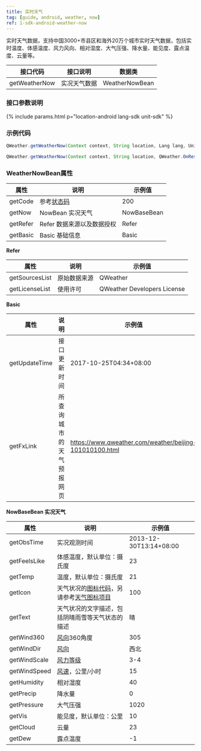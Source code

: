 ```yaml
---
title: 实时天气
tag: [guide, android, weather, now]
ref: 1-sdk-android-weather-now
---
```


实时天气数据，支持中国3000+市县区和海外20万个城市实时天气数据，包括实时温度、体感温度、风力风向、相对湿度、大气压强、降水量、能见度、露点温度、云量等。

| 接口代码| 接口说明           | 数据类         |
| ------------ | ------------- | -------------- |
| getWeatherNow| 实况天气数据  | WeatherNowBean |

### 接口参数说明

{% include params.html p="location-android lang-sdk unit-sdk" %}

### 示例代码

```java
QWeather.getWeatherNow(Context context, String location, Lang lang, Unit unit, QWeather.OnResultWeatherNowListener listener) ;

QWeather.getWeatherNow(Context context, String location, QWeather.OnResultWeatherNowListener listener);
```

### WeatherNowBean属性

| 属性     | 说明                       | 示例值      |
| -------- | -------------------------- | ----------- |
| getCode  | 参考[状态码](/docs/resource/status-code/)      | 200  |
| getNow   | NowBean 实况天气           | NowBaseBean |
| getRefer | Refer 数据来源以及数据授权 | Refer       |
| getBasic | Basic 基础信息             | Basic       |

**Refer**

| 属性           | 说明         | 示例值             |
| -------------- | ------------ | ------------------ |
| getSourcesList | 原始数据来源 | QWeather      |
| getLicenseList | 使用许可     | QWeather Developers License |

**Basic**

| 属性          | 说明                     | 示例值               |
| ------------- | ------------------------ | -------------------- |
| getUpdateTime | 接口更新时间             | 2017-10-25T04:34+08:00     |
| getFxLink     | 所查询城市的天气预报网页 | https://www.qweather.com/weather/beijing-101010100.html |

**NowBaseBean 实况天气**

| 属性         | 说明                       | 示例值           |
| ------------ | -------------------------- | ---------------- |
| getObsTime   | 实况观测时间               | 2013-12-30T13:14+08:00 |
| getFeelsLike | 体感温度，默认单位：摄氏度 | 23               |
| getTemp      | 温度，默认单位：摄氏度     | 21               |
| getIcon      | 天气状况的[图标代码](/docs/resource/icons/)，另请参考[天气图标项目](https://icons.qweather.com/)           | 100              |
| getText      | 天气状况的文字描述，包括阴晴雨雪等天气状态的描述           | 晴               |
| getWind360   | [风向](/docs/resource/wind-info/#wind-direction)360角度                | 305              |
| getWindDir   | [风向](/docs/resource/wind-info/#wind-direction)                       | 西北             |
| getWindScale | [风力等级](/docs/resource/wind-info/#wind-scale)                       | 3-4              |
| getWindSpeed | [风速](/docs/resource/wind-info/#wind-speed)，公里/小时            | 15               |
| getHumidity  | 相对湿度                   | 40               |
| getPrecip    | 降水量                     | 0                |
| getPressure  | 大气压强                   | 1020             |
| getVis       | 能见度，默认单位：公里     | 10               |
| getCloud     | 云量                       | 23               |
| getDew       | 露点温度                   | -1               |

